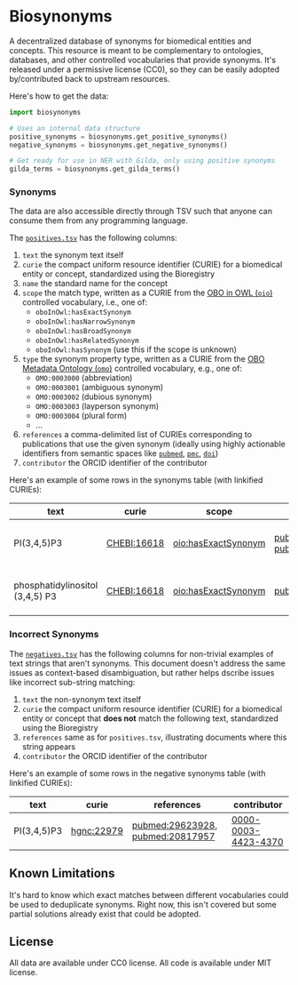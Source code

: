 # Biosynonyms

A decentralized database of synonyms for biomedical entities and concepts. This
resource is meant to be complementary to ontologies, databases, and other
controlled vocabularies that provide synonyms. It's released under a permissive
license (CC0), so they can be easily adopted by/contributed back to upstream resources.

Here's how to get the data:

```python
import biosynonyms

# Uses an internal data structure
positive_synonyms = biosynonyms.get_positive_synonyms()
negative_synonyms = biosynonyms.get_negative_synonyms()

# Get ready for use in NER with Gilda, only using positive synonyms
gilda_terms = biosynonyms.get_gilda_terms()
```

### Synonyms

The data are also accessible directly through TSV such that anyone can consume them
from any programming language.

The [`positives.tsv`](src/biosynonyms/resources/positives.tsv) has the following
columns:

1. `text` the synonym text itself
2. `curie` the compact uniform resource identifier (CURIE) for a biomedical
   entity or concept, standardized using the Bioregistry
3. `name` the standard name for the concept
4. `scope` the match type, written as a CURIE from
   the [OBO in OWL (`oio`)](https://bioregistry.io/oio) controlled vocabulary,
   i.e., one of:
    - `oboInOwl:hasExactSynonym`
    - `oboInOwl:hasNarrowSynonym`
    - `oboInOwl:hasBroadSynonym`
    - `oboInOwl:hasRelatedSynonym`
    - `oboInOwl:hasSynonym` (use this if the scope is unknown)
5. `type` the synonym property type, written as a CURIE from
   the [OBO Metadata Ontology (`omo`)](https://bioregistry.io/omo) controlled vocabulary,
   e.g., one of:
    - `OMO:0003000` (abbreviation)
    - `OMO:0003001` (ambiguous synonym)
    - `OMO:0003002` (dubious synonym)
    - `OMO:0003003` (layperson synonym)
    - `OMO:0003004` (plural form)
    - ...
6. `references` a comma-delimited list of CURIEs corresponding to publications
   that use the given synonym (ideally using highly actionable identifiers from
   semantic spaces like [`pubmed`](https://bioregistry.io/pubmed),
   [`pmc`](https://bioregistry.io/pmc), [`doi`](https://bioregistry.io/doi))
7. `contributor` the ORCID identifier of the contributor

Here's an example of some rows in the synonyms table (with linkified CURIEs):

| text                            | curie                                             | scope                                                             | references                                                                                                           | contributor                                                             |
|---------------------------------|---------------------------------------------------|-------------------------------------------------------------------|----------------------------------------------------------------------------------------------------------------------|-------------------------------------------------------------------------|
| PI(3,4,5)P3                     | [CHEBI:16618](https://bioregistry.io/CHEBI:16618) | [oio:hasExactSynonym](https://bioregistry.io/oio:hasExactSynonym) | [pubmed:29623928](https://bioregistry.io/pubmed:29623928), [pubmed:20817957](https://bioregistry.io/pubmed:20817957) | [0000-0003-4423-4370](https://bioregistry.io/orcid:0000-0003-4423-4370) |
| phosphatidylinositol (3,4,5) P3 | [CHEBI:16618](https://bioregistry.io/CHEBI:16618) | [oio:hasExactSynonym](https://bioregistry.io/oio:hasExactSynonym) | [pubmed:29695532](https://bioregistry.io/pubmed:29695532)                                                            | [0000-0003-4423-4370](https://bioregistry.io/orcid:0000-0003-4423-4370) | 

### Incorrect Synonyms

The [`negatives.tsv`](src/biosynonyms/resources/negatives.tsv) has the following
columns for non-trivial examples of text strings that aren't synonyms. This
document doesn't address the same issues as context-based disambiguation, but
rather helps dscribe issues like incorrect sub-string matching:

1. `text` the non-synonym text itself
2. `curie` the compact uniform resource identifier (CURIE) for a biomedical
   entity or concept that **does not** match the following text, standardized
   using the Bioregistry
3. `references` same as for `positives.tsv`, illustrating documents where this
   string appears
4. `contributor` the ORCID identifier of the contributor

Here's an example of some rows in the negative synonyms table (with linkified
CURIEs):

| text        | curie                                           | references                                                                                                           | contributor                                                             |
|-------------|-------------------------------------------------|----------------------------------------------------------------------------------------------------------------------|-------------------------------------------------------------------------|
| PI(3,4,5)P3 | [hgnc:22979](https://bioregistry.io/hgnc:22979) | [pubmed:29623928](https://bioregistry.io/pubmed:29623928), [pubmed:20817957](https://bioregistry.io/pubmed:20817957) | [0000-0003-4423-4370](https://bioregistry.io/orcid:0000-0003-4423-4370) |

## Known Limitations

It's hard to know which exact matches between different vocabularies could be
used to deduplicate synonyms. Right now, this isn't covered but some partial
solutions already exist that could be adopted.

## License

All data are available under CC0 license. All code is available under MIT
license.
